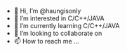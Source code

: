 - 👋 Hi, I’m @haungisonly
- 👀 I’m interested in C/C++/JAVA
- 🌱 I’m currently learning C/C++/JAVA
- 💞️ I’m looking to collaborate on 
- 📫 How to reach me ...

<!---
haungisonly/haungisonly is a ✨ special ✨ repository because its `README.md` (this file) appears on your GitHub profile.
You can click the Preview link to take a look at your changes.
--->
